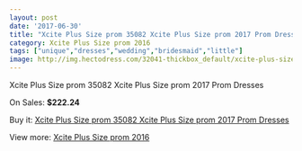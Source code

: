 ```yaml
---
layout: post
date: '2017-06-30'
title: "Xcite Plus Size prom 35082 Xcite Plus Size prom 2017 Prom Dresses"
category: Xcite Plus Size prom 2016
tags: ["unique","dresses","wedding","bridesmaid","little"]
image: http://img.hectodress.com/32041-thickbox_default/xcite-plus-size-prom-35082-xcite-plus-size-prom-2012-prom-dresses.jpg
---
```

Xcite Plus Size prom 35082 Xcite Plus Size prom 2017 Prom Dresses

On Sales: **$222.24**
<a href="https://www.hectodress.com/xcite-plus-size-prom-2013/14570-xcite-plus-size-prom-35082-xcite-plus-size-prom-2012-prom-dresses.html"><amp-img layout="responsive" width="600" height="600" src="//img.hectodress.com/32041-thickbox_default/xcite-plus-size-prom-35082-xcite-plus-size-prom-2012-prom-dresses.jpg" alt="Xcite Plus Size prom 35082 Xcite Plus Size prom 2017 Prom Dresses 0" /></a>

Buy it: [Xcite Plus Size prom 35082 Xcite Plus Size prom 2017 Prom Dresses](https://www.hectodress.com/xcite-plus-size-prom-2013/14570-xcite-plus-size-prom-35082-xcite-plus-size-prom-2012-prom-dresses.html "Xcite Plus Size prom 35082 Xcite Plus Size prom 2017 Prom Dresses")

View more: [Xcite Plus Size prom 2016](https://www.hectodress.com/260-xcite-plus-size-prom-2013 "Xcite Plus Size prom 2016")